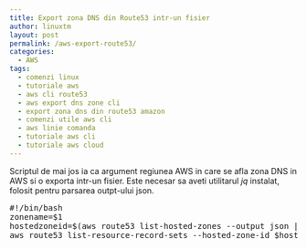 ```yaml
---
title: Export zona DNS din Route53 intr-un fisier
author: linuxtm
layout: post
permalink: /aws-export-route53/
categories:
  - AWS
tags:
  - comenzi linux
  - tutoriale aws
  - aws cli route53
  - aws export dns zone cli
  - export zona dns din route53 amazon
  - comenzi utile aws cli
  - aws linie comanda
  - tutoriale aws cli
  - tutoriale aws cloud
---
```


Scriptul de mai jos ia ca argument regiunea AWS in care se afla zona DNS in AWS si o exporta intr-un fisier.
Este necesar sa aveti utilitarul <em>jq</em> instalat, folosit pentru parsarea outpt-ului json.

<pre>
#!/bin/bash
zonename=$1
hostedzoneid=$(aws route53 list-hosted-zones --output json | jq -r ".HostedZones[] | select(.Name == \"$zonename.\") | .Id" | cut -d'/' -f3)
aws route53 list-resource-record-sets --hosted-zone-id $hostedzoneid --output json | jq -jr '.ResourceRecordSets[] | "\(.Name) \t\(.TTL) \t\(.Type) \t\(.ResourceRecords[]?.Value)\n"'
</pre>
